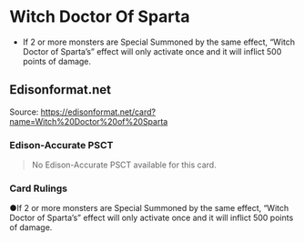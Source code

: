 # Witch Doctor Of Sparta

*   If 2 or more monsters are Special Summoned by the same effect, “Witch Doctor of Sparta’s” effect will only activate once and it will inflict 500 points of damage.

## Edisonformat.net

Source: https://edisonformat.net/card?name=Witch%20Doctor%20of%20Sparta

### Edison-Accurate PSCT

> No Edison-Accurate PSCT available for this card.

### Card Rulings

●If 2 or more monsters are Special Summoned by the same effect, “Witch Doctor of Sparta’s” effect will only activate once and it will inflict 500 points of damage.
            
